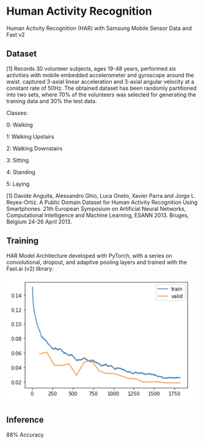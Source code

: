 # Human Activity Recognition
 Human Activity Recognition (HAR) with Samsung Mobile Sensor Data and Fast v2

 
## Dataset

[1] Records 30 volunteer subjects, ages 19-48 years, performed six activities with mobile embedded accelerometer and gyroscope around the waist. captured 3-axial linear acceleration and 3-axial angular velocity at a constant rate of 50Hz. The obtained dataset has been randomly partitioned into two sets, where 70% of the volunteers was selected for generating the training data and 30% the test data.

Classes:


0: Walking

1: Walking Upstairs

2: Walking Downstairs

3: Sitting

4: Standing

5: Laying

[1] Davide Anguita, Alessandro Ghio, Luca Oneto, Xavier Parra and Jorge L. Reyes-Ortiz. 
A Public Domain Dataset for Human Activity Recognition Using Smartphones. 
21th European Symposium on Artificial Neural Networks, Computational Intelligence and Machine Learning, ESANN 2013. Bruges, Belgium 24-26 April 2013.

## Training

HAR Model Architecture developed with PyTorch, with 
a series on convolutional, dropout, and adaptive pooling layers and trained with the Fast.ai (v2) library:

<img src="9DAF9945-70FE-424D-8D2E-86F8E2C8C1BF.jpeg" />

## Inference

88% Accuracy

